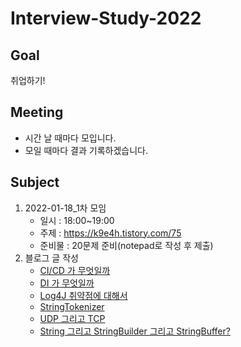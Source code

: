 # Interview-Study-2022

## Goal
취업하기!

## Meeting
- 시간 날 때마다 모입니다.
- 모일 때마다 결과 기록하겠습니다.

## Subject
1. 2022-01-18_1차 모임 
	- 일시 : 18:00~19:00
	- 주제 : https://k9e4h.tistory.com/75
	- 준비물 : 20문제 준비(notepad로 작성 후 제출)
2. 블로그 글 작성
	- [CI/CD 가 무엇일까](https://velog.io/@robolab1902/CICD%EA%B0%80-%EB%AC%B4%EC%97%87%EC%9D%B4%EC%98%A4)
	- [DI 가 무엇일까](https://velog.io/@robolab1902/Spring-DI%EA%B0%80-%EB%AC%B4%EC%97%87%EC%9D%BC%EA%B9%8C)
	- [Log4J 취약점에 대해서](https://velog.io/@robolab1902/Log4J-%EC%B7%A8%EC%95%BD%EC%A0%90%EC%97%90-%EB%8C%80%ED%95%B4%EC%84%9C)
	- [StringTokenizer](https://velog.io/@robolab1902/Java-StringTokenizer)
	- [UDP 그리고 TCP](https://velog.io/@robolab1902/UDP-%EA%B7%B8%EB%A6%AC%EA%B3%A0-TCP)
	- [String 그리고 StringBuilder 그리고 StringBuffer?](https://velog.io/@robolab1902/Java-String-%EA%B7%B8%EB%A6%AC%EA%B3%A0-StringBuilder)
